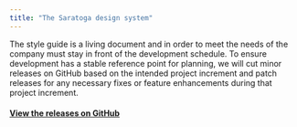 ```yaml
---
title: "The Saratoga design system"
---
```


The style guide is a living document and in order to meet the needs of the company must stay in front of the development schedule. To ensure development has a stable reference point for planning, we will cut minor releases on GitHub based on the intended project increment and patch releases for any necessary fixes or feature enhancements during that project increment.

#### [View the releases on GitHub](https://github.com/mcclatchy/design/releases)
